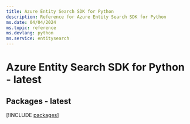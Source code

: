 ```yaml
---
title: Azure Entity Search SDK for Python
description: Reference for Azure Entity Search SDK for Python
ms.date: 04/04/2024
ms.topic: reference
ms.devlang: python
ms.service: entitysearch
---
```

# Azure Entity Search SDK for Python - latest
## Packages - latest
[!INCLUDE [packages](entity-search-index.md)]